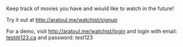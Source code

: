 Keep track of movies you have and would like to watch in the future!

Try it out at http://aratoul.me/watchist/signup

For a demo, visit http://aratoul.me/watchist/login and login with email: test@123.ca and password: test123
